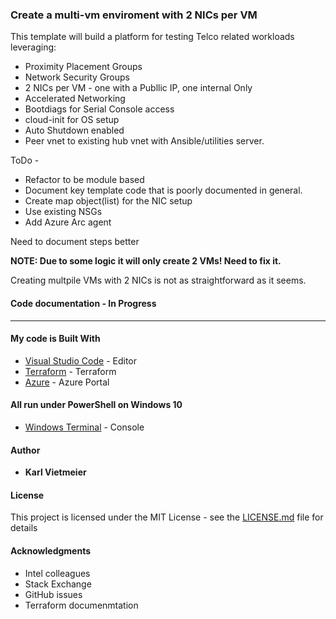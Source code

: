### Create a multi-vm enviroment with 2 NICs per VM

This template will build a platform for testing Telco related workloads leveraging:

* Proximity Placement Groups
* Network Security Groups
* 2 NICs per VM - one with a Publlic IP, one internal Only
* Accelerated Networking
* Bootdiags for Serial Console access
* cloud-init for OS setup
* Auto Shutdown enabled
* Peer vnet to existing hub vnet with Ansible/utilities server.

ToDo -

* Refactor to be module based
* Document key template code that is poorly documented in general.
* Create map object(list) for the NIC setup
* Use existing NSGs
* Add Azure Arc agent

Need to document steps better  

**NOTE: Due to some logic it will only create 2 VMs!  Need to fix it.**

Creating multpile VMs with 2 NICs is not as straightforward as it seems.

#### Code documentation - In Progress

___

#### My code is Built With

* [Visual Studio Code](https://code.visualstudio.com/) - Editor
* [Terraform](https://www.terraform.io/) - Terraform
* [Azure](portal.azure.com) - Azure Portal

#### All run under PowerShell on Windows 10

* [Windows Terminal](https://docs.microsoft.com/en-us/windows/terminal/) - Console

#### Author

* **Karl Vietmeier**

#### License

This project is licensed under the MIT License - see the [LICENSE.md](LICENSE.md) file for details

#### Acknowledgments

* Intel colleagues
* Stack Exchange
* GitHub issues
* Terraform documenmtation
